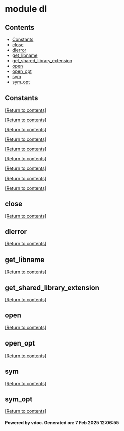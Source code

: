 # module dl


## Contents
- [Constants](#Constants)
- [close](#close)
- [dlerror](#dlerror)
- [get_libname](#get_libname)
- [get_shared_library_extension](#get_shared_library_extension)
- [open](#open)
- [open_opt](#open_opt)
- [sym](#sym)
- [sym_opt](#sym_opt)

## Constants
[[Return to contents]](#Contents)

[[Return to contents]](#Contents)

[[Return to contents]](#Contents)

[[Return to contents]](#Contents)

[[Return to contents]](#Contents)

[[Return to contents]](#Contents)

[[Return to contents]](#Contents)

[[Return to contents]](#Contents)

[[Return to contents]](#Contents)

## close
[[Return to contents]](#Contents)

## dlerror
[[Return to contents]](#Contents)

## get_libname
[[Return to contents]](#Contents)

## get_shared_library_extension
[[Return to contents]](#Contents)

## open
[[Return to contents]](#Contents)

## open_opt
[[Return to contents]](#Contents)

## sym
[[Return to contents]](#Contents)

## sym_opt
[[Return to contents]](#Contents)

#### Powered by vdoc. Generated on: 7 Feb 2025 12:06:55
